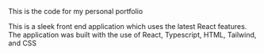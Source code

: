 This is the code for my personal portfolio

This is a sleek front end application which uses the latest React features.
The application was built with the use of React, Typescript, HTML, Tailwind, and CSS
